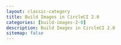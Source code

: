 ```yaml
---
layout: classic-category
title: Build Images in CircleCI 2.0
categories: [build-images-2-0]
description: Build Images in CircleCI 2.0
sitemap: false
---
```

